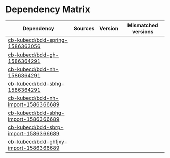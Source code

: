 # Dependency Matrix

Dependency | Sources | Version | Mismatched versions
---------- | ------- | ------- | -------------------
[cb-kubecd/bdd-spring-1586363056](https://github.com/cb-kubecd/bdd-spring-1586363056.git) |  | []() | 
[cb-kubecd/bdd-gh-1586364291](https://github.com/cb-kubecd/bdd-gh-1586364291.git) |  | []() | 
[cb-kubecd/bdd-nh-1586364291](https://github.com/cb-kubecd/bdd-nh-1586364291.git) |  | []() | 
[cb-kubecd/bdd-sbhg-1586364291](https://github.com/cb-kubecd/bdd-sbhg-1586364291.git) |  | []() | 
[cb-kubecd/bdd-nh-import-1586366689](https://github.com/cb-kubecd/bdd-nh-import-1586366689.git) |  | []() | 
[cb-kubecd/bdd-sbhg-import-1586366689](https://github.com/cb-kubecd/bdd-sbhg-import-1586366689.git) |  | []() | 
[cb-kubecd/bdd-sbrp-import-1586366689](https://github.com/cb-kubecd/bdd-sbrp-import-1586366689.git) |  | []() | 
[cb-kubecd/bdd-ghfjxy-import-1586366689](https://github.com/cb-kubecd/bdd-ghfjxy-import-1586366689.git) |  | []() | 
